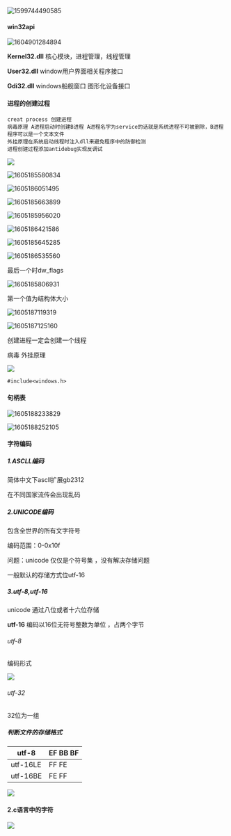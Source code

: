 ![1599744490585](../img/1599744490585.png)





#### win32api

![1604901284894](../img/1604901284894.png)



**Kernel32.dll**  核心模块，进程管理，线程管理

**User32.dll**   window用户界面相关程序接口

**Gdi32.dll**   windows船舰窗口 图形化设备接口



#### 进程的创建过程

```
creat process 创建进程
病毒原理 A进程启动时创建B进程 A进程名字为service的话就是系统进程不可被删除，B进程程序可以是一个文本文件
外挂原理在系统启动线程时注入dll来避免程序中的防御检测
进程创建过程添加antidebug实现反调试
```

![](https://gitee.com/muyinchuan/images/raw/master/img/20201109144832.png)


![1605185580834](../img/1605185580834.png)

![1605186051495](../img/1605186051495.png)

![1605185663899](../img/1605185663899.png)

![1605185956020](../img/1605185956020.png)

![1605186421586](../img/1605186421586.png)

![1605185645285](../img/1605185645285.png)

![1605186535560](../img/1605186535560.png)

最后一个时dw_flags

![1605185806931](../img/1605185806931.png)


第一个值为结构体大小

![1605187119319](../img/1605187119319.png)



![1605187125160](../img/1605187125160.png)





创建进程一定会创建一个线程

病毒 外挂原理

![](https://gitee.com/muyinchuan/images/raw/master/img/20201109150224.png)

```
#include<windows.h>
```





#### 句柄表

![1605188233829](../img/1605188233829.png)

![1605188252105](../img/1605188252105.png)

#### 字符编码

##### 1.ASCLL编码

简体中文下ascll扩展gb2312

在不同国家流传会出现乱码

##### 2.UNICODE编码

包含全世界的所有文字符号

编码范围：0-0x10f  

问题：unicode 仅仅是个符号集 ，没有解决存储问题

一般默认的存储方式位utf-16

##### 3.utf-8,utf-16

unicode 通过八位或者十六位存储

**utf-16** 编码以16位无符号整数为单位 ，占两个字节

###### utf-8

编码形式

![](https://gitee.com/muyinchuan/images/raw/master/img/20201017125809.png)

###### utf-32

32位为一组

##### 判断文件的存储格式

| utf-8    | EF BB BF |
| -------- | -------- |
| utf-16LE | FF FE    |
| utf-16BE | FE FF    |



![](https://gitee.com/muyinchuan/images/raw/master/img/20201017130641.png)

#### 2.c语言中的字符

![](https://gitee.com/muyinchuan/images/raw/master/img/20201017131556.png)